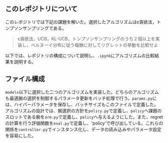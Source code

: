 ## このレポジトリについて
このレポジトリでは下記の課題を解いた。選択したアルゴリズムはε貪欲法，トンプソンサンプリングである。
> ε貪欲法，UCB，KL-UCB，トンプソンサンプリングのうち２個以上を実装し，ベルヌーイ分布に従う報酬に対してリグレットの挙動を比較せよ

以下では、レポジトリの構成について説明し、`.ipynb`にアルゴリズムの比較結果を説明する。

## ファイル構成
`models`以下に選択した二つのアルゴリズムを実装した。どちらのアルゴリズムも最適腕の選択を制御するパラメータ更新をバッチ処理で行う。`params.py`には、ハイパーパラメータを保存し、バッチサイズもこのファイルで定義した。
アルゴリズムの設計では、腕選択の方針を`policy.py`で定義し、`policy`へ課題のスロットである腕を`arm.py`で定義し、`policy`へ与えるようにした。また、regretの計算を行う評価関数を`eval.py`で定義し、'policy'で呼び出している。これらの関係を`controller.py`でインスタンス化し、データの読み込みやパラメータ設定を容易にした。
